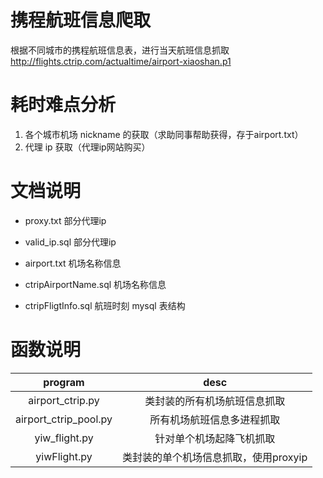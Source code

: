 # 携程航班信息爬取
根据不同城市的携程航班信息表，进行当天航班信息抓取
http://flights.ctrip.com/actualtime/airport-xiaoshan.p1

# 耗时难点分析
1. 各个城市机场 nickname 的获取（求助同事帮助获得，存于airport.txt）
2. 代理 ip 获取（代理ip网站购买）

# 文档说明
- proxy.txt     部分代理ip
- valid_ip.sql  部分代理ip

- airport.txt             机场名称信息
- ctripAirportName.sql    机场名称信息
- ctripFligtInfo.sql      航班时刻 mysql 表结构

# 函数说明
|program|desc|
|:---:|:---:|
|airport_ctrip.py     | 类封装的所有机场航班信息抓取 |
|airport_ctrip_pool.py| 所有机场航班信息多进程抓取   |
|yiw_flight.py        | 针对单个机场起降飞机抓取     |
|yiwFlight.py         | 类封装的单个机场信息抓取，使用proxyip |